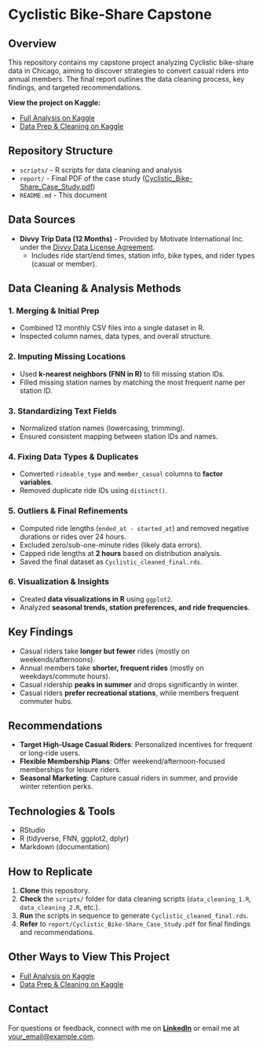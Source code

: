 # Cyclistic Bike-Share Capstone  

## Overview  
This repository contains my capstone project analyzing Cyclistic bike-share data in Chicago, aiming to discover strategies to convert casual riders into annual members. The final report outlines the data cleaning process, key findings, and targeted recommendations.

**View the project on Kaggle:**  
- [Full Analysis on Kaggle](https://www.kaggle.com/code/nicolaslevesque/cyclistic-case-study-part-2-analysis-insights)  
- [Data Prep & Cleaning on Kaggle](https://www.kaggle.com/code/nicolaslevesque/cyclistic-case-study-data-prep-cleaning)  

## Repository Structure  
- `scripts/` - R scripts for data cleaning and analysis  
- `report/` - Final PDF of the case study ([Cyclistic_Bike-Share_Case_Study.pdf](report/Cyclistic_Bike-Share_Case_Study.pdf))  
- `README.md` - This document  

## Data Sources  
- **Divvy Trip Data (12 Months)** - Provided by Motivate International Inc. under the [Divvy Data License Agreement](https://www.divvybikes.com/data-license-agreement).  
  - Includes ride start/end times, station info, bike types, and rider types (casual or member).  

## Data Cleaning & Analysis Methods  
### 1. Merging & Initial Prep  
- Combined 12 monthly CSV files into a single dataset in R.  
- Inspected column names, data types, and overall structure.  

### 2. Imputing Missing Locations  
- Used **k-nearest neighbors (FNN in R)** to fill missing station IDs.  
- Filled missing station names by matching the most frequent name per station ID.  

### 3. Standardizing Text Fields  
- Normalized station names (lowercasing, trimming).  
- Ensured consistent mapping between station IDs and names.  

### 4. Fixing Data Types & Duplicates  
- Converted `rideable_type` and `member_casual` columns to **factor variables**.  
- Removed duplicate ride IDs using `distinct()`.  

### 5. Outliers & Final Refinements  
- Computed ride lengths (`ended_at - started_at`) and removed negative durations or rides over 24 hours.  
- Excluded zero/sub-one-minute rides (likely data errors).  
- Capped ride lengths at **2 hours** based on distribution analysis.  
- Saved the final dataset as `Cyclistic_cleaned_final.rds`.  

### 6. Visualization & Insights  
- Created **data visualizations in R** using `ggplot2`.  
- Analyzed **seasonal trends, station preferences, and ride frequencies**.  

## Key Findings  
- Casual riders take **longer but fewer** rides (mostly on weekends/afternoons).  
- Annual members take **shorter, frequent rides** (mostly on weekdays/commute hours).  
- Casual ridership **peaks in summer** and drops significantly in winter.  
- Casual riders **prefer recreational stations**, while members frequent commuter hubs.  

## Recommendations  
- **Target High-Usage Casual Riders**: Personalized incentives for frequent or long-ride users.  
- **Flexible Membership Plans**: Offer weekend/afternoon-focused memberships for leisure riders.  
- **Seasonal Marketing**: Capture casual riders in summer, and provide winter retention perks.  

## Technologies & Tools  
- RStudio  
- R (tidyverse, FNN, ggplot2, dplyr)  
- Markdown (documentation)  

## How to Replicate  
1. **Clone** this repository.  
2. **Check** the `scripts/` folder for data cleaning scripts (`data_cleaning_1.R`, `data_cleaning_2.R`, etc.).  
3. **Run** the scripts in sequence to generate `Cyclistic_cleaned_final.rds`.  
4. **Refer** to `report/Cyclistic_Bike-Share_Case_Study.pdf` for final findings and recommendations.  

## Other Ways to View This Project  
- [Full Analysis on Kaggle](https://www.kaggle.com/code/nicolaslevesque/cyclistic-case-study-part-2-analysis-insights)  
- [Data Prep & Cleaning on Kaggle](https://www.kaggle.com/code/nicolaslevesque/cyclistic-case-study-data-prep-cleaning)  

## Contact  
For questions or feedback, connect with me on **[LinkedIn](https://www.linkedin.com/in/nicolas-levesque-a7b49833b)** or email me at [your_email@example.com](mailto:your_email@example.com).  
